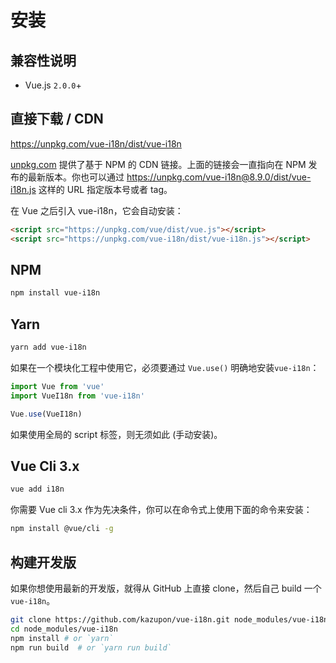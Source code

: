 # 安装

## 兼容性说明

- Vue.js `2.0.0`+

## 直接下载 / CDN

<https://unpkg.com/vue-i18n/dist/vue-i18n>

[unpkg.com](https://unpkg.com) 提供了基于 NPM 的 CDN 链接。上面的链接会一直指向在 NPM 发布的最新版本。你也可以通过 <https://unpkg.com/vue-i18n@8.9.0/dist/vue-i18n.js> 这样的 URL 指定版本号或者 tag。

在 Vue 之后引入 vue-i18n，它会自动安装：


```html
<script src="https://unpkg.com/vue/dist/vue.js"></script>
<script src="https://unpkg.com/vue-i18n/dist/vue-i18n.js"></script>
```

## NPM

```sh
npm install vue-i18n
```

## Yarn

```sh
yarn add vue-i18n
```

如果在一个模块化工程中使用它，必须要通过 `Vue.use()` 明确地安装`vue-i18n`：


```javascript
import Vue from 'vue'
import VueI18n from 'vue-i18n'

Vue.use(VueI18n)
```

如果使用全局的 script 标签，则无须如此 (手动安装)。

## Vue Cli 3.x

```sh
vue add i18n
```

你需要 Vue cli 3.x 作为先决条件，你可以在命令式上使用下面的命令来安装：

```sh
npm install @vue/cli -g
```

## 构建开发版

如果你想使用最新的开发版，就得从 GitHub 上直接 clone，然后自己 build 一个 `vue-i18n`。

```sh
git clone https://github.com/kazupon/vue-i18n.git node_modules/vue-i18n
cd node_modules/vue-i18n
npm install # or `yarn`
npm run build  # or `yarn run build`
```
